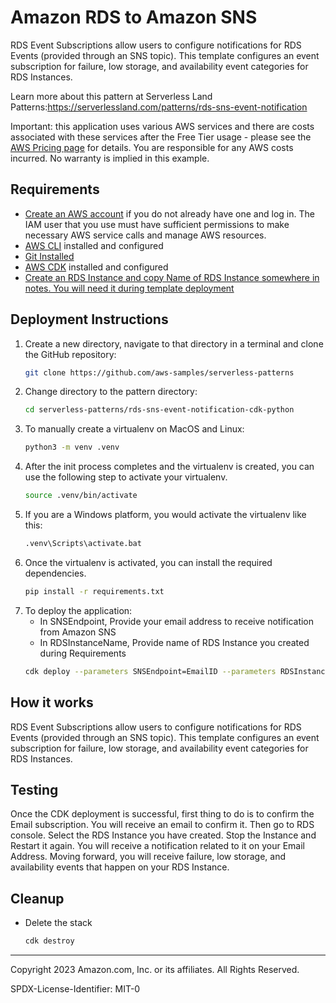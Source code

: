 # Amazon RDS to Amazon SNS

RDS Event Subscriptions allow users to configure notifications for RDS Events (provided through an SNS topic). This template configures an event subscription for failure, low storage, and availability event categories for RDS Instances.

Learn more about this pattern at Serverless Land Patterns:https://serverlessland.com/patterns/rds-sns-event-notification

Important: this application uses various AWS services and there are costs associated with these services after the Free Tier usage - please see the [AWS Pricing page](https://aws.amazon.com/pricing/) for details. You are responsible for any AWS costs incurred. No warranty is implied in this example.

## Requirements

* [Create an AWS account](https://portal.aws.amazon.com/gp/aws/developer/registration/index.html) if you do not already have one and log in. The IAM user that you use must have sufficient permissions to make necessary AWS service calls and manage AWS resources.
* [AWS CLI](https://docs.aws.amazon.com/cli/latest/userguide/install-cliv2.html) installed and configured
* [Git Installed](https://git-scm.com/book/en/v2/Getting-Started-Installing-Git)
* [AWS CDK](https://docs.aws.amazon.com/cdk/latest/guide/cli.html) installed and configured
* [Create an RDS Instance and copy Name of RDS Instance somewhere in notes. You will need it during template deployment](https://docs.aws.amazon.com/AmazonRDS/latest/UserGuide/USER_CreateDBInstance.html#USER_CreateDBInstance.Creating)

## Deployment Instructions

1. Create a new directory, navigate to that directory in a terminal and clone the GitHub repository:
   ```bash
   git clone https://github.com/aws-samples/serverless-patterns
   ```
2. Change directory to the pattern directory:
   ```bash
   cd serverless-patterns/rds-sns-event-notification-cdk-python
   ```
3. To manually create a virtualenv on MacOS and Linux:
    ```bash
    python3 -m venv .venv
    ```
4. After the init process completes and the virtualenv is created, you can use the following
step to activate your virtualenv.
    ```bash
    source .venv/bin/activate
    ```
5. If you are a Windows platform, you would activate the virtualenv like this:
    ```bash
    .venv\Scripts\activate.bat
    ```
6. Once the virtualenv is activated, you can install the required dependencies.
    ```bash
    pip install -r requirements.txt
    ```
7. To deploy the application:
   - In SNSEndpoint, Provide your email address to receive notification from Amazon SNS
   - In RDSInstanceName, Provide name of RDS Instance you created during Requirements
    ```bash
    cdk deploy --parameters SNSEndpoint=EmailID --parameters RDSInstanceName=RDSInstanceName
    ```

## How it works

RDS Event Subscriptions allow users to configure notifications for RDS Events (provided through an SNS topic). This template configures an event subscription for failure, low storage, and availability event categories for RDS Instances.

## Testing

Once the CDK deployment is successful, first thing to do is to confirm the Email subscription. You will receive an email to confirm it. Then go to RDS console. Select the RDS Instance you have created. Stop the Instance and Restart it again. You will receive a notification related to it on your Email Address. Moving forward, you will receive failure, low storage, and availability events that happen on your RDS Instance.

## Cleanup
 
* Delete the stack
    ```bash
    cdk destroy
    ```
----
Copyright 2023 Amazon.com, Inc. or its affiliates. All Rights Reserved.

SPDX-License-Identifier: MIT-0
